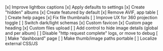 [x] Improve lightbox captions
[x] Apply defaults to settings
[x] Create "hidden" albums
[x] Create featured by default
[x] Remove AVIF, app table
[ ] Create help pages
[x] Fix file thumbnails
[ ] Improve UX for 360 projection toggle
[ ] Switch dark/light schemas
[x] Custom favicon
[x] Custom page heading
[x] Custom files upload
[ ] Add control to hide image details (global and per album)
[ ] Disable "http request complete" logs, or move to debug
[ ] Make "dashboard" page
[ ] Make thumb/image paths portable
[ ] Localize external CSS/JS
